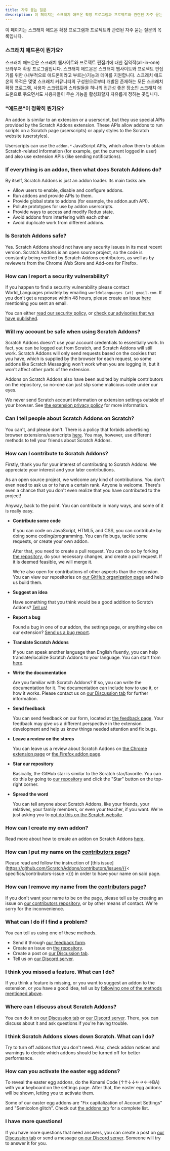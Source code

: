 ```yaml
---
title: 자주 묻는 질문
description: 이 페이지는 스크래치 애드온 확장 프로그램과 프로젝트와 관련된 자주 묻는 질문의 목록입니다.
---
```


이 페이지는 스크래치 애드온 확장 프로그램과 프로젝트와 관련된 자주 묻는 질문의 목록입니다.

### 스크래치 애드온이 뭔가요?

스크래치 애드온은 스크래치 웹사이트와 프로젝트 편집기에 대한 집약적(all-in-one) 브라우저 확장 프로그램입니다. 스크래치 애드온은 스크래치 웹사이트와 프로젝트 편집기를 위한 (내부적으로 애드온이라고 부르는)기능과 테마를 지원합니다. 스크래치 애드온의 목적은 몇몇 스크래치 커뮤니티의 구성원으로부터 개발된 존재하는 모든 스크래치 확장 프로그램, 사용자 스크립트와 스타일들을 하나의 접근성 좋은 장소인 스크래치 애드온으로 묶으면서도 사용자들이 무슨 기능을 활성화할지 자유롭게 정하는 곳입니다.

### "애드온"이 정확히 뭔가요?

An addon is similar to an extension or a userscript, but they use special APIs provided by the Scratch Addons extension. These APIs allow addons to run scripts on a Scratch page (userscripts) or apply styles to the Scratch website (userstyles).

Userscripts can use the `addon.*` JavaScript APIs, which allow them to obtain Scratch-related information (for example, get the current logged in user) and also use extension APIs (like sending notifications).

### If everything is an addon, then what does Scratch Addons do?

By itself, Scratch Addons is just an addon loader. Its main tasks are:

- Allow users to enable, disable and configure addons.
- Run addons and provide APIs to them.
- Provide global state to addons (for example, the addon.auth API).
- Pollute prototypes for use by addon userscripts.
- Provide ways to access and modify Redux state.
- Avoid addons from interfering with each other.
- Avoid duplicate work from different addons.

### Is Scratch Addons safe? 

Yes. Scratch Addons should not have any security issues in its most recent version. Scratch Addons is an open source project, so the code is constantly being verified by Scratch Addons contributors, as well as by reviewers from the Chrome Web Store and Add-ons for Firefox.

### How can I report a security vulnerability?

If you happen to find a security vulnerability please contact World_Languages privately by emailing `worldxlanguages (at) gmail.com`. If you don't get a response within 48 hours, please create an issue [here](https://github.com/ScratchAddons/ScratchAddons/issues/) mentioning you sent an email.

You can either [read our security policy](https://github.com/ScratchAddons/ScratchAddons/security/policy), or [check our advisories that we have published](https://github.com/ScratchAddons/ScratchAddons/security/advisories?state=published).

### Will my account be safe when using Scratch Addons?

Scratch Addons doesn't use your account credentials to essentially work. In fact, you can be logged out from Scratch, and Scratch Addons will still work. Scratch Addons will only send requests based on the cookies that you have, which is supplied by the browser for each request, so some addons like Scratch Messaging won't work when you are logging in, but it won't affect other parts of the extension.

Addons on Scratch Addons also have been audited by multiple contributors on the repository, so no-one can just slip some malicious code under our eyes.

We never send Scratch account information or extension settings outside of your browser. See [the extension privacy policy](/docs/privacy/policies/extension) for more information.

### Can I tell people about Scratch Addons on Scratch?

You can't, and please don't. There is a policy that forbids advertising browser extensions/userscripts [here](https://scratch.mit.edu/discuss/post/2907564/). You may, however, use different methods to tell your friends about Scratch Addons.

### How can I contribute to Scratch Addons?

Firstly, thank you for your interest of contributing to Scratch Addons. We appreciate your interest and your later contributions. 

As an open source project, we welcome any kind of contributions. You don't even need to ask us or to have a certain rank. Anyone is welcome. There's even a chance that you don't even realize that you have contributed to the project! 

Anyway, back to the point. You can contribute in many ways, and some of it is really easy.

- **Contribute some code**

  If you can code on JavaScript, HTML5, and CSS, you can contribute by doing some coding/programming. You can fix bugs, tackle some requests, or create your own addon.

  After that, you need to create a pull request. You can do so by forking [the repository](https://github.com/ScratchAddons/ScratchAddons/), do your necessary changes, and create a pull request. If it is deemed feasible, we will merge it.

  We're also open for contributions of other aspects than the extension. You can view our repositories on [our GitHub organization page](https://github.com/ScratchAddons) and help us build them.

- **Suggest an idea**  

  Have something that you think would be a good addition to Scratch Addons? [Tell us!](#i-think-you-missed-a-feature-what-can-i-do)

- **Report a bug**

  Found a bug in one of our addon, the settings page, or anything else on our extension? [Send us a bug report](#what-can-i-do-if-i-find-a-problem).

- **Translate Scratch Addons**  

  If you can speak another language than English fluently, you can help translate/localize Scratch Addons to your language. You can start from [here](/docs/localization/joining-the-localization-team).

- **Write the documentation**

  Are you familiar with Scratch Addons? If so, you can write the documentation for it. The documentation can include how to use it, or how it works. Please contact us on [our Discussion tab](https://github.com/ScratchAddons/ScratchAddons/discussions) for further information.

- **Send feedback**  

  You can send feedback on our form, located at [the feedback page](https://scratchaddons.com/feedback). Your feedback may give us a different perspective in the extension development and help us know things needed attention and fix bugs.

- **Leave a review on the stores**

  You can leave us a review about Scratch Addons on [the Chrome extension page](https://chrome.google.com/webstore/detail/fbeffbjdlemaoicjdapfpikkikjoneco) or [the Firefox addon page](https://addons.mozilla.org/firefox/addon/scratch-messaging-extension/).

- **Star our repository**

  Basically, the GitHub star is similar to the Scratch star/favorite. You can do this by going to [our repository](https://github.com/ScratchAddons/ScratchAddons) and click the "Star" button on the top-right corner.

- **Spread the word**

  You can tell anyone about Scratch Addons, like your friends, your relatives, your family members, or even your teacher, if you want. We're just asking you to [not do this on the Scratch website](#can-i-tell-people-about-scratch-addons-on-scratch).

### How can I create my own addon?

Read more about how to create an addon on Scratch Addons [here](/docs/develop/getting-started).

### How can I put my name on the [contributors page](/contributors)?

Please read and follow the instruction of [this issue](https://github.com/ScratchAddons/contributors/issues/{{< specifics/contributors-issue >}}) in order to have your name on said page.

### How can I remove my name from the [contributors page](/contributors)?

If you don't want your name to be on the page, please tell us by creating an issue on [our contributors repository](https://github.com/ScratchAddons/contributors/issues/), or by other means of contact. We're sorry for the inconvenience.

### What can I do if I find a problem?

You can tell us using one of these methods.

- Send it through [our feedback form](https://scratchaddons.com/feedback).
- Create an issue on [the repository](https://github.com/ScratchAddons/ScratchAddons/issues).
- Create a post on [our Discussion tab](https://github.com/ScratchAddons/ScratchAddons/discussions).
- Tell us on [our Discord server](https://discord.gg/R5NBqwMjNc).

### I think you missed a feature. What can I do?

If you think a feature is missing, or you want to suggest an addon to the extension, or you have a good idea, tell us by [following one of the methods mentioned above](#what-can-i-do-if-i-find-a-problem).

### Where can I discuss about Scratch Addons?

You can do it on [our Discussion tab](https://github.com/ScratchAddons/ScratchAddons/discussions) or [our Discord server](https://discord.gg/R5NBqwMjNc). There, you can discuss about it and ask questions if you're having trouble.

### I think Scratch Addons slows down Scratch. What can I do?

Try to turn off addons that you don't need. Also, check addon notices and warnings to decide which addons should be turned off for better performance. 

### How can you activate the easter egg addons?

To reveal the easter egg addons, do the Konami Code (↑↑↓↓←→←→BA) with your keyboard on the settings page. After that, the easter egg addons will be shown, letting you to activate them.

Some of our easter egg addons are "Fix capitalization of Account Settings" and "Semicolon glitch". Check out [the addons tab](/addons) for a complete list.

### I have more questions!

If you have more questions that need answers, you can create a post on [our Discussion tab](https://github.com/ScratchAddons/ScratchAddons/discussions) or send a message [on our Discord server](https://discord.gg/R5NBqwMjNc). Someone will try to answer it for you.
